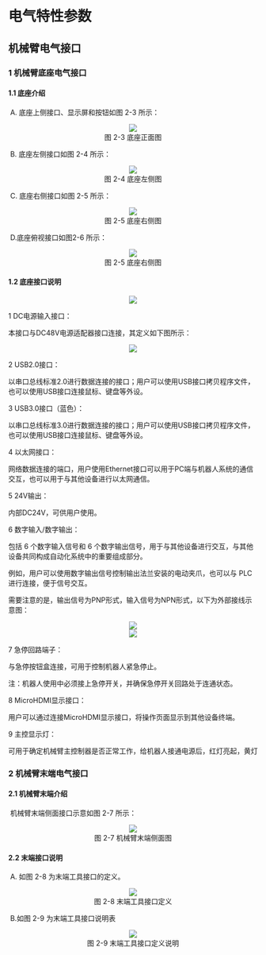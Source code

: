 # 电气特性参数

## **机械臂电气接口**

### **1 机械臂底座电气接口**

#### **1.1 底座介绍**

​		A. 底座上侧接口、显示屏和按钮如图 2-3 所示：	

<div align=center><img src="../resources/2-serialproduct/myCobot Pro 600/Chinese/底座正面图.png"></div>

<center>图 2-3 底座正面图</center>

​		B. 底座左侧接口如图 2-4 所示：

<div align=center><img src="../resources/2-serialproduct/myCobot Pro 600/Chinese/底座左侧图.png"></div>				

<center>图 2-4 底座左侧图</center>

​		C. 底座右侧接口如图 2-5 所示：

<div align=center><img src="../resources/2-serialproduct/myCobot Pro 600/Chinese/底座右侧图.png"></div>				 

<center>图 2-5 底座右侧图</center>

​		D.底座俯视接口如图2-6 所示：

<div align=center><img src="../resources/2-serialproduct/myCobot Pro 600/Chinese/底座俯视图.png"></div>

<center>图 2-5 底座右侧图</center>

#### **1.2 底座接口说明**

<div align=center><img src="../resources/2-serialproduct/myCobot Pro 600/Chinese/底座电气结构说明.png"></div>

 1 DC电源输入接口：

本接口与DC48V电源适配器接口连接，其定义如下图所示：

<div align=center><img src="../resources/2-serialproduct/myCobot Pro 600/Chinese/DC电源.png"></div>

2 USB2.0接口：

以串口总线标准2.0进行数据连接的接口；用户可以使用USB接口拷贝程序文件，也可以使用USB接口连接鼠标、键盘等外设。

3 USB3.0接口（蓝色）：

以串口总线标准3.0进行数据连接的接口；用户可以使用USB接口拷贝程序文件，也可以使用USB接口连接鼠标、键盘等外设。

4 以太网接口：

网络数据连接的端口，用户使用Ethernet接口可以用于PC端与机器人系统的通信交互，也可以用于与其他设备进行以太网通信。

5 24V输出：

内部DC24V，可供用户使用。

6 数字输入/数字输出：

包括 6 个数字输入信号和 6 个数字输出信号，用于与其他设备进行交互，与其他设备共同构成自动化系统中的重要组成部分。

例如，用户可以使用数字输出信号控制输出法兰安装的电动夹爪，也可以与 PLC 进行连接，便于信号交互。

需要注意的是，输出信号为PNP形式，输入信号为NPN形式，以下为外部接线示意图：

<div align=center><img src="../resources/2-serialproduct/myCobot Pro 600/Chinese/输出示例.png"></div>

<div align=center><img src="../resources/2-serialproduct/myCobot Pro 600/Chinese/输入示例.png"></div>

7 急停回路端子：

与急停按钮盒连接，可用于控制机器人紧急停止。

注：机器人使用中必须接上急停开关，并确保急停开关回路处于连通状态。

8 MicroHDMI显示接口：

用户可以通过连接MicroHDMI显示接口，将操作页面显示到其他设备终端。

9 主控显示灯：

可用于确定机械臂主控制器是否正常工作，给机器人接通电源后，红灯亮起，黄灯



### **2 机械臂末端电气接口**

#### **2.1 机械臂末端介绍**

​		机械臂末端侧面接口示意如图 2-7 所示：

<div align=center><img src="../resources/2-serialproduct/myCobot Pro 600/Chinese/机械臂末端图.png"></div> 

<center>图 2-7 机械臂末端侧面图</center>

 

#### **2.2 末端接口说明**

​		A. 如图 2-8 为末端工具接口的定义。

<div align=center><img src="../resources/2-serialproduct/myCobot Pro 600/Chinese/机械臂末端工具说明.png"></div> 

<center>图 2-8 末端工具接口定义</center>

​		B.如图 2-9 为末端工具接口说明表

<div align=center><img src="../resources/2-serialproduct/myCobot Pro 600/Chinese/机械臂末端工具说明表.png"></div>

<center>图 2-9 末端工具接口定义说明</center>

